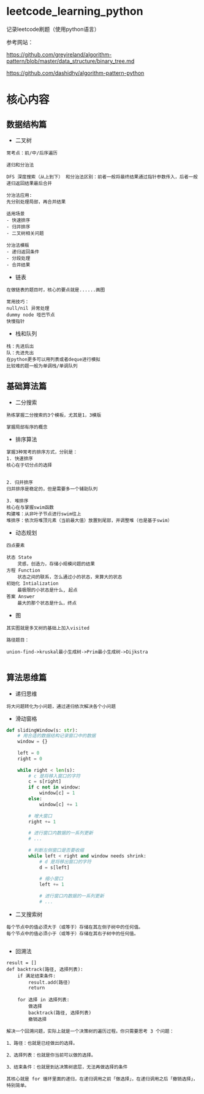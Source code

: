 # leetcode_learning_python

记录leetcode刷题（使用python语言）


参考网站：

https://github.com/greyireland/algorithm-pattern/blob/master/data_structure/binary_tree.md

https://github.com/dashidhy/algorithm-pattern-python


# 核心内容

## 数据结构篇
- 二叉树
```text
常考点：前/中/后序遍历

递归和分治法

DFS 深度搜索（从上到下） 和分治法区别：前者一般将最终结果通过指针参数传入，后者一般递归返回结果最后合并

分治法应用:  
先分别处理局部，再合并结果

适用场景
- 快速排序
- 归并排序 
- 二叉树相关问题

分治法模板
- 递归返回条件
- 分段处理
- 合并结果

```


- 链表
```
在做链表的题目时，核心的要点就是......画图

常用技巧：
null/nil 异常处理
dummy node 哑巴节点
快慢指针
```


- 栈和队列

```text
栈：先进后出
队：先进先出
在python更多可以用列表或者deque进行模拟
比较难的题一般为单调栈/单调队列

```


## 基础算法篇
- 二分搜索
```text
熟练掌握二分搜索的3个模板，尤其是1，3模版

掌握局部有序的概念
```  


- 排序算法
```text
掌握3种常考的排序方式，分别是：
1. 快速排序
核心在于切分点的选择


2. 归并排序
归并排序是稳定的，但是需要多一个辅助队列

3. 堆排序
核心在与掌握swim函数
构建堆：从非叶子节点进行swim往上
堆排序：依次将堆顶元素（当前最大值）放置到尾部，并调整堆（也是基于swim）

```  


- 动态规划
```text
四点要素

状态 State
    灵感，创造力，存储小规模问题的结果
方程 Function
    状态之间的联系，怎么通过小的状态，来算大的状态
初始化 Intialization
    最极限的小状态是什么, 起点
答案 Answer
    最大的那个状态是什么，终点

```  


- 图
```text
其实图就是多叉树的基础上加入visited

路径题目：

union-find->kruskal最小生成树->Prim最小生成树->Dijkstra


```


## 算法思维篇
- 递归思维
```text
将大问题转化为小问题，通过递归依次解决各个小问题

```  

- 滑动窗格
```python
def slidingWindow(s: str):
    # 用合适的数据结构记录窗口中的数据
    window = {}
    
    left = 0
    right = 0
    
    while right < len(s):
        # c 是将移入窗口的字符
        c = s[right]
        if c not in window:
            window[c] = 1
        else:
            window[c] += 1
            
        # 增大窗口
        right += 1
        
        # 进行窗口内数据的一系列更新
        # ...
        
        # 判断左侧窗口是否要收缩
        while left < right and window needs shrink:
            # d 是将移出窗口的字符
            d = s[left]
            
            # 缩小窗口
            left += 1
            
            # 进行窗口内数据的一系列更新
            # ...

```
- 二叉搜索树
```text
每个节点中的值必须大于（或等于）存储在其左侧子树中的任何值。
每个节点中的值必须小于（或等于）存储在其右子树中的任何值。


```  

- 回溯法
```text
result = []
def backtrack(路径, 选择列表):
    if 满足结束条件:
        result.add(路径)
        return
    
    for 选择 in 选择列表:
        做选择
        backtrack(路径, 选择列表)
        撤销选择

```


```text
解决一个回溯问题，实际上就是一个决策树的遍历过程。你只需要思考 3 个问题：

1、路径：也就是已经做出的选择。

2、选择列表：也就是你当前可以做的选择。

3、结束条件：也就是到达决策树底层，无法再做选择的条件

其核心就是 for 循环里面的递归，在递归调用之前「做选择」，在递归调用之后「撤销选择」，特别简单。


```